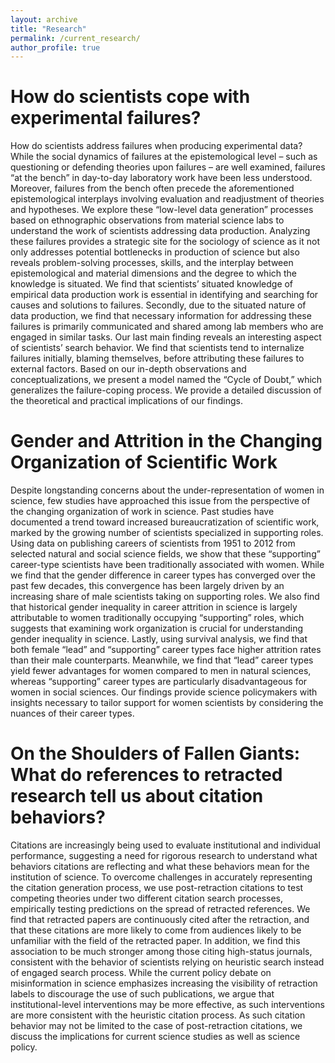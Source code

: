 ```yaml
---
layout: archive
title: "Research"
permalink: /current_research/
author_profile: true
---
```


How do scientists cope with experimental failures?
======
How do scientists address failures when producing experimental data? While the social dynamics of failures at the epistemological level – such as questioning or defending theories upon failures – are well examined, failures “at the bench” in day-to-day laboratory work have been less understood. Moreover, failures from the bench often precede the aforementioned epistemological interplays involving evaluation and readjustment of theories and hypotheses. We explore these “low-level data generation” processes based on ethnographic observations from material science labs to understand the work of scientists addressing data production. Analyzing these failures provides a strategic site for the sociology of science as it not only addresses potential bottlenecks in production of science but also reveals problem-solving processes, skills, and the interplay between epistemological and material dimensions and the degree to which the knowledge is situated. We find that scientists’ situated knowledge of empirical data production work is essential in identifying and searching for causes and solutions to failures. Secondly, due to the situated nature of data production, we find that necessary information for addressing these failures is primarily communicated and shared among lab members who are engaged in similar tasks. Our last main finding reveals an interesting aspect of scientists’ search behavior. We find that scientists tend to internalize failures initially, blaming themselves, before attributing these failures to external factors. Based on our in-depth observations and conceptualizations, we present a model named the “Cycle of Doubt,” which generalizes the failure-coping process. We provide a detailed discussion of the theoretical and practical implications of our findings. 

Gender and Attrition in the Changing Organization of Scientific Work
======
Despite longstanding concerns about the under-representation of women in science, few studies have approached this issue from the perspective of the changing organization of work in science. Past studies have documented a trend toward increased bureaucratization of scientific work, marked by the growing number of scientists specialized in supporting roles. Using data on publishing careers of scientists from 1951 to 2012 from selected natural and social science fields, we show that these “supporting” career-type scientists have been traditionally associated with women. While we find that the gender difference in career types has converged over the past few decades, this convergence has been largely driven by an increasing share of male scientists taking on supporting roles. We also find that historical gender inequality in career attrition in science is largely attributable to women traditionally occupying “supporting” roles, which suggests that examining work organization is crucial for understanding gender inequality in science. Lastly, using survival analysis, we find that both female “lead” and “supporting” career types face higher attrition rates than their male counterparts. Meanwhile, we find that “lead” career types yield fewer advantages for women compared to men in natural sciences, whereas “supporting” career types are particularly disadvantageous for women in social sciences. Our findings provide science policymakers with insights necessary to tailor support for women scientists by considering the nuances of their career types. 

On the Shoulders of Fallen Giants: What do references to retracted research tell us about citation behaviors?
======
Citations are increasingly being used to evaluate institutional and individual performance, suggesting a need for rigorous research to understand what behaviors citations are reflecting and what these behaviors mean for the institution of science. To overcome challenges in accurately representing the citation generation process, we use post-retraction citations to test competing theories under two different citation search processes, empirically testing predictions on the spread of retracted references. We find that retracted papers are continuously cited after the retraction, and that these citations are more likely to come from audiences likely to be unfamiliar with the field of the retracted paper. In addition, we find this association to be much stronger among those citing high-status journals, consistent with the behavior of scientists relying on heuristic search instead of engaged search process. While the current policy debate on misinformation in science emphasizes increasing the visibility of retraction labels to discourage the use of such publications, we argue that institutional-level interventions may be more effective, as such interventions are more consistent with the heuristic citation process. As such citation behavior may not be limited to the case of post-retraction citations, we discuss the implications for current science studies as well as science policy.
